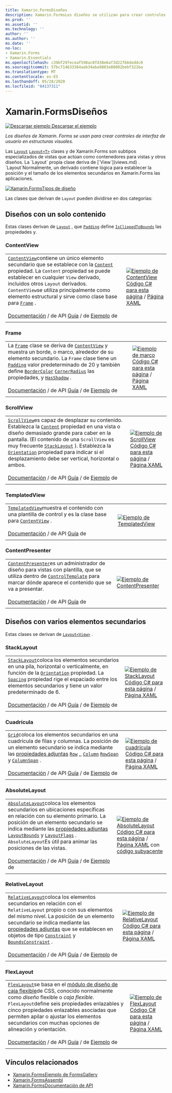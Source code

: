 ```yaml
---
title: Xamarin.FormsDiseños
description: Xamarin.FormsLos diseños se utilizan para crear controles de interfaz de usuario en estructuras visuales. En este artículo se enumeran los diseños incluidos en Xamarin.Forms .
ms.prod: ''
ms.assetid: ''
ms.technology: ''
author: ''
ms.author: ''
ms.date: ''
no-loc:
- Xamarin.Forms
- Xamarin.Essentials
ms.openlocfilehash: c39bf29feceaf598ac8fd38e6af3d227b6deddc0
ms.sourcegitcommit: 57bc714633364aeb34aba9803e88802bebf321ba
ms.translationtype: MT
ms.contentlocale: es-ES
ms.lasthandoff: 05/28/2020
ms.locfileid: "84137311"
---
```

# <a name="xamarinforms-layouts"></a>Xamarin.FormsDiseños

[![Descargar ejemplo](~/media/shared/download.png) Descargar el ejemplo](https://docs.microsoft.com/samples/xamarin/xamarin-forms-samples/formsgallery)

_Los diseños de Xamarin. Forms se usan para crear controles de interfaz de usuario en estructuras visuales._

Las [`Layout`](xref:Xamarin.Forms.Layout) [`Layout<T>`](xref:Xamarin.Forms.Layout`1) clases y de Xamarin.Forms son subtipos especializados de vistas que actúan como contenedores para vistas y otros diseños. La `Layout` propia clase deriva de [`View`](views.md) . `Layout`Normalmente, un derivado contiene lógica para establecer la posición y el tamaño de los elementos secundarios en Xamarin.Forms las aplicaciones.

[![Xamarin.FormsTipos de diseño](layouts-images/layouts-sml.png "[! Operador. Tipos de diseño NO-LOC (Xamarin. Forms)]")](layouts-images/layouts.png#lightbox "[! Operador. Tipos de diseño NO-LOC (Xamarin. Forms)]")

Las clases que derivan de `Layout` pueden dividirse en dos categorías:

## <a name="layouts-with-single-content"></a>Diseños con un solo contenido

Estas clases derivan de [`Layout`](xref:Xamarin.Forms.Layout) , que [`Padding`](xref:Xamarin.Forms.Layout.Padding) define [`IsClippedToBounds`](xref:Xamarin.Forms.Layout.IsClippedToBounds) las propiedades y.

<a name="contentView" />

### <a name="contentview"></a>ContentView

|     |     |
| --- | --- |
| [`ContentView`](xref:Xamarin.Forms.ContentView)contiene un único elemento secundario que se establece con la [`Content`](xref:Xamarin.Forms.ContentView.Content) propiedad. La `Content` propiedad se puede establecer en cualquier `View` derivado, incluidos otros `Layout` derivados. `ContentView`se utiliza principalmente como elemento estructural y sirve como clase base para [`Frame`](#frame) .<br /><br />[Documentación](xref:Xamarin.Forms.ContentView)  /  de API [Guía](~/xamarin-forms/user-interface/layouts/contentview.md)  /  de [Ejemplo](https://docs.microsoft.com/samples/xamarin/xamarin-forms-samples/userinterface-contentviewdemos/) de | [![Ejemplo de ContentView](layouts-images/ContentView.png "Ejemplo de ContentView")](layouts-images/ContentView-Large.png#lightbox "Ejemplo de ContentView")<br />[Código C# para esta página](https://github.com/xamarin/xamarin-forms-samples/blob/master/FormsGallery/FormsGallery/FormsGallery/CodeExamples/ContentViewDemoPage.cs)  /  [Página XAML](https://github.com/xamarin/xamarin-forms-samples/blob/master/FormsGallery/FormsGallery/FormsGallery/XamlExamples/ContentViewDemoPage.xaml) |
|     |     |

<a named="frame" />

### <a name="frame"></a>Frame

|     |     |
| --- | --- |
| La [`Frame`](xref:Xamarin.Forms.Frame) clase se deriva de [`ContentView`](#contentView) y muestra un borde, o marco, alrededor de su elemento secundario. La `Frame` clase tiene un [`Padding`](xref:Xamarin.Forms.Layout.Padding) valor predeterminado de 20 y también define [`BorderColor`](xref:Xamarin.Forms.Frame.BorderColor) [`CornerRadius`](xref:Xamarin.Forms.Frame.CornerRadius) las propiedades, y [`HasShadow`](xref:Xamarin.Forms.Frame.HasShadow) .<br /><br />[Documentación](xref:Xamarin.Forms.Frame)  /  de API [Guía](~/xamarin-forms/user-interface/layouts/frame.md)  /  de [Ejemplo](https://docs.microsoft.com/samples/xamarin/xamarin-forms-samples/userinterface-frame/) de | [![Ejemplo de marco](layouts-images/Frame.png "Ejemplo de marco")](layouts-images/Frame-Large.png#lightbox "Ejemplo de marco")<br />[Código C# para esta página](https://github.com/xamarin/xamarin-forms-samples/blob/master/FormsGallery/FormsGallery/FormsGallery/CodeExamples/FrameDemoPage.cs)  /  [Página XAML](https://github.com/xamarin/xamarin-forms-samples/blob/master/FormsGallery/FormsGallery/FormsGallery/XamlExamples/FrameDemoPage.xaml) |
|     |     |

<a name="scrollView" />

### <a name="scrollview"></a>ScrollView

|     |     |
| --- | --- |
| [`ScrollView`](xref:Xamarin.Forms.ScrollView)es capaz de desplazar su contenido. Establezca la [`Content`](xref:Xamarin.Forms.ScrollView.Content) propiedad en una vista o diseño demasiado grande para caber en la pantalla. (El contenido de una `ScrollView` es muy frecuente [`StackLayout`](#stackLayout) ). Establezca la [`Orientation`](xref:Xamarin.Forms.ScrollView.Orientation) propiedad para indicar si el desplazamiento debe ser vertical, horizontal o ambos.<br /><br />[Documentación](xref:Xamarin.Forms.ScrollView)  /  de API [Guía](~/xamarin-forms/user-interface/layouts/scroll-view.md)  /  de [Ejemplo](https://docs.microsoft.com/samples/xamarin/xamarin-forms-samples/userinterface-layout) de | [![Ejemplo de ScrollView](layouts-images/ScrollView.png "Ejemplo de ScrollView")](layouts-images/ScrollView-Large.png#lightbox "Ejemplo de ScrollView")<br />[Código C# para esta página](https://github.com/xamarin/xamarin-forms-samples/blob/master/FormsGallery/FormsGallery/FormsGallery/CodeExamples/ScrollViewDemoPage.cs)  /  [Página XAML](https://github.com/xamarin/xamarin-forms-samples/blob/master/FormsGallery/FormsGallery/FormsGallery/XamlExamples/ScrollViewDemoPage.xaml) |
|     |     |

### <a name="templatedview"></a>TemplatedView

|     |     |
| --- | --- |
| [`TemplatedView`](xref:Xamarin.Forms.TemplatedView)muestra el contenido con una plantilla de control y es la clase base para [`ContentView`](#contentView) .<br /><br />[Documentación](xref:Xamarin.Forms.TemplatedView)  /  de API [Guía](~/xamarin-forms/app-fundamentals/templates/control-template.md) de | [![Ejemplo de TemplatedView](layouts-images/TemplatedView.png "Ejemplo de TemplatedView")](layouts-images/TemplatedView.png#lightbox "Ejemplo de TemplatedView") |
|     |     |

### <a name="contentpresenter"></a>ContentPresenter

|     |     |
| --- | --- |
| [`ContentPresenter`](xref:Xamarin.Forms.ContentPresenter)es un administrador de diseño para vistas con plantilla, que se utiliza dentro de [`ControlTemplate`](xref:Xamarin.Forms.ControlTemplate) para marcar dónde aparece el contenido que se va a presentar.<br /><br />[Documentación](xref:Xamarin.Forms.ContentPresenter)  /  de API [Guía](~/xamarin-forms/app-fundamentals/templates/control-template.md) de | [![Ejemplo de ContentPresenter](layouts-images/ContentPresenter.png "Ejemplo de ContentPresenter")](layouts-images/ContentPresenter.png#lightbox "Ejemplo de ContentPresenter") |
|     |     |

## <a name="layouts-with-multiple-children"></a>Diseños con varios elementos secundarios

Estas clases se derivan de [`Layout<View>`](xref:Xamarin.Forms.Layout`1) .

<a name="stackLayout" />

### <a name="stacklayout"></a>StackLayout

|     |     |
| --- | --- |
| [`StackLayout`](xref:Xamarin.Forms.StackLayout)coloca los elementos secundarios en una pila, horizontal o verticalmente, en función de la [`Orientation`](xref:Xamarin.Forms.StackLayout.Orientation) propiedad. La [`Spacing`](xref:Xamarin.Forms.StackLayout.Spacing) propiedad rige el espaciado entre los elementos secundarios y tiene un valor predeterminado de 6.<br /><br />[Documentación](xref:Xamarin.Forms.StackLayout)  /  de API [Guía](~/xamarin-forms/user-interface/layouts/stacklayout.md)  /  de [Ejemplo](https://docs.microsoft.com/samples/xamarin/xamarin-forms-samples/userinterface-layout) de| [![Ejemplo de StackLayout](layouts-images/StackLayout.png "Ejemplo de StackLayout")](layouts-images/StackLayout-Large.png#lightbox "Ejemplo de StackLayout")<br />[Código C# para esta página](https://github.com/xamarin/xamarin-forms-samples/blob/master/FormsGallery/FormsGallery/FormsGallery/CodeExamples/StackLayoutDemoPage.cs)  /  [Página XAML](https://github.com/xamarin/xamarin-forms-samples/blob/master/FormsGallery/FormsGallery/FormsGallery/XamlExamples/StackLayoutDemoPage.xaml) |
|     |     |

<a name="grid" />

### <a name="grid"></a>Cuadrícula

|     |     |
| --- | --- |
| [`Grid`](xref:Xamarin.Forms.Grid)coloca los elementos secundarios en una cuadrícula de filas y columnas. La posición de un elemento secundario se indica mediante las [propiedades adjuntas](~/xamarin-forms/xaml/attached-properties.md) [`Row`](xref:Xamarin.Forms.Grid.RowProperty) ,, [`Column`](xref:Xamarin.Forms.Grid.ColumnProperty) [`RowSpan`](xref:Xamarin.Forms.Grid.RowSpanProperty) y [`ColumnSpan`](xref:Xamarin.Forms.Grid.ColumnSpanProperty) .<br /><br />[Documentación](xref:Xamarin.Forms.Grid)  /  de API [Guía](~/xamarin-forms/user-interface/layouts/grid.md)  /  de [Ejemplo](https://docs.microsoft.com/samples/xamarin/xamarin-forms-samples/userinterface-layout) de | [![Ejemplo de cuadrícula](layouts-images/Grid.png "Ejemplo de cuadrícula")](layouts-images/Grid-Large.png#lightbox "Ejemplo de cuadrícula")<br />[Código C# para esta página](https://github.com/xamarin/xamarin-forms-samples/blob/master/FormsGallery/FormsGallery/FormsGallery/CodeExamples/GridDemoPage.cs)  /  [Página XAML](https://github.com/xamarin/xamarin-forms-samples/blob/master/FormsGallery/FormsGallery/FormsGallery/XamlExamples/GridDemoPage.xaml) |
|     |     |

### <a name="absolutelayout"></a>AbsoluteLayout

|     |     |
| --- | --- |
| [`AbsoluteLayout`](xref:Xamarin.Forms.AbsoluteLayout)coloca los elementos secundarios en ubicaciones específicas en relación con su elemento primario. La posición de un elemento secundario se indica mediante las [propiedades adjuntas](~/xamarin-forms/xaml/attached-properties.md) [`LayoutBounds`](xref:Xamarin.Forms.AbsoluteLayout.LayoutBoundsProperty) y [`LayoutFlags`](xref:Xamarin.Forms.AbsoluteLayout.LayoutFlagsProperty) . `AbsoluteLayout`Es útil para animar las posiciones de las vistas.<br /><br />[Documentación](xref:Xamarin.Forms.AbsoluteLayout)  /  de API [Guía](~/xamarin-forms/user-interface/layouts/absolute-layout.md)  /  de [Ejemplo](https://docs.microsoft.com/samples/xamarin/xamarin-forms-samples/userinterface-layout) de | [![Ejemplo de AbsoluteLayout](layouts-images/AbsoluteLayout.png "Ejemplo de AbsoluteLayout")](layouts-images/AbsoluteLayout-Large.png#lightbox "Ejemplo de AbsoluteLayout")<br />[Código C# para esta página](https://github.com/xamarin/xamarin-forms-samples/blob/master/FormsGallery/FormsGallery/FormsGallery/CodeExamples/AbsoluteLayoutDemoPage.cs)  /  [Página XAML](https://github.com/xamarin/xamarin-forms-samples/blob/master/FormsGallery/FormsGallery/FormsGallery/XamlExamples/AbsoluteLayoutDemoPage.xaml) con [código subyacente](https://github.com/xamarin/xamarin-forms-samples/blob/master/FormsGallery/FormsGallery/FormsGallery/XamlExamples/AbsoluteLayoutDemoPage.xaml.cs) |
|     |     |

### <a name="relativelayout"></a>RelativeLayout

|     |     |
| --- | --- |
| [`RelativeLayout`](xref:Xamarin.Forms.RelativeLayout)coloca los elementos secundarios en relación con el `RelativeLayout` propio o con sus elementos del mismo nivel. La posición de un elemento secundario se indica mediante las [propiedades adjuntas](~/xamarin-forms/xaml/attached-properties.md) que se establecen en objetos de tipo [`Constraint`](xref:Xamarin.Forms.Constraint) y [`BoundsConstraint`](xref:Xamarin.Forms.Constraint) .<br /><br />[Documentación](xref:Xamarin.Forms.RelativeLayout)  /  de API [Guía](~/xamarin-forms/user-interface/layouts/relative-layout.md)  /  de [Ejemplo](https://docs.microsoft.com/samples/xamarin/xamarin-forms-samples/userinterface-layout) de | [![Ejemplo de RelativeLayout](layouts-images/RelativeLayout.png "Ejemplo de RelativeLayout")](layouts-images/RelativeLayout-Large.png#lightbox "Ejemplo de RelativeLayout")<br />[Código C# para esta página](https://github.com/xamarin/xamarin-forms-samples/blob/master/FormsGallery/FormsGallery/FormsGallery/CodeExamples/RelativeLayoutDemoPage.cs)  /  [Página XAML](https://github.com/xamarin/xamarin-forms-samples/blob/master/FormsGallery/FormsGallery/FormsGallery/XamlExamples/RelativeLayoutDemoPage.xaml) |
|     |     |

### <a name="flexlayout"></a>FlexLayout

|     |     |
| --- | --- |
| [`FlexLayout`](xref:Xamarin.Forms.FlexLayout)se basa en el [módulo de diseño de caja flexible](https://www.w3.org/TR/css-flexbox-1/)de CSS, conocido normalmente como _diseño_ flexible o _caja flexible_. `FlexLayout`define seis propiedades enlazables y cinco propiedades enlazables asociadas que permiten apilar o ajustar los elementos secundarios con muchas opciones de alineación y orientación.<br /><br />[Documentación](xref:Xamarin.Forms.FlexLayout)  /  de API [Guía](~/xamarin-forms/user-interface/layouts/flex-layout.md)  /  de [Ejemplo](https://docs.microsoft.com/samples/xamarin/xamarin-forms-samples/userinterface-flexlayoutdemos) de | [![Ejemplo de FlexLayout](layouts-images/FlexLayout.png "Ejemplo de FlexLayout")](layouts-images/FlexLayout-Large.png#lightbox "Ejemplo de FlexLayout")<br />[Código C# para esta página](https://github.com/xamarin/xamarin-forms-samples/blob/master/FormsGallery/FormsGallery/FormsGallery/CodeExamples/FlexLayoutDemoPage.cs)  /  [Página XAML](https://github.com/xamarin/xamarin-forms-samples/blob/master/FormsGallery/FormsGallery/FormsGallery/XamlExamples/FlexLayoutDemoPage.xaml) |
|     |     |

## <a name="related-links"></a>Vínculos relacionados

- [Xamarin.FormsEjemplo de FormsGallery](https://docs.microsoft.com/samples/xamarin/xamarin-forms-samples/formsgallery)
- [Xamarin.FormsAssembl](https://docs.microsoft.com/samples/browse/?products=xamarin&term=Xamarin.Forms)
- [Xamarin.FormsDocumentación de API](https://docs.microsoft.com/dotnet/api/xamarin.forms?view=xamarin-forms)
